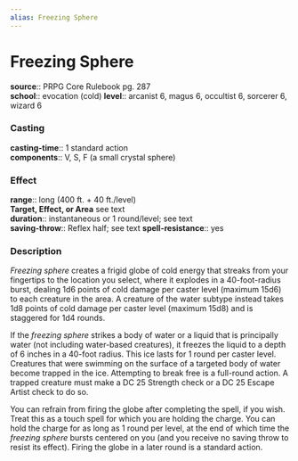 ```yaml
---
alias: Freezing Sphere
---
```


# Freezing Sphere 

**source**:: PRPG Core Rulebook pg. 287  
**school**:: evocation (cold)
**level**:: arcanist 6, magus 6, occultist 6, sorcerer 6, wizard 6

### Casting 

**casting-time**:: 1 standard action  
**components**:: V, S, F (a small crystal sphere)

### Effect 

**range**:: long (400 ft. + 40 ft./level)  
**Target, Effect, or Area** see text  
**duration**:: instantaneous or 1 round/level; see text  
**saving-throw**:: Reflex half; see text
**spell-resistance**:: yes

### Description 

*Freezing sphere* creates a frigid globe of cold energy that streaks from your fingertips to the location you select, where it explodes in a 40-foot-radius burst, dealing 1d6 points of cold damage per caster level (maximum 15d6) to each creature in the area. A creature of the water subtype instead takes 1d8 points of cold damage per caster level (maximum 15d8) and is staggered for 1d4 rounds.  
  
If the *freezing sphere* strikes a body of water or a liquid that is principally water (not including water-based creatures), it freezes the liquid to a depth of 6 inches in a 40-foot radius. This ice lasts for 1 round per caster level. Creatures that were swimming on the surface of a targeted body of water become trapped in the ice. Attempting to break free is a full-round action. A trapped creature must make a DC 25 Strength check or a DC 25 Escape Artist check to do so.  
  
You can refrain from firing the globe after completing the spell, if you wish. Treat this as a touch spell for which you are holding the charge. You can hold the charge for as long as 1 round per level, at the end of which time the *freezing sphere* bursts centered on you (and you receive no saving throw to resist its effect). Firing the globe in a later round is a standard action.
